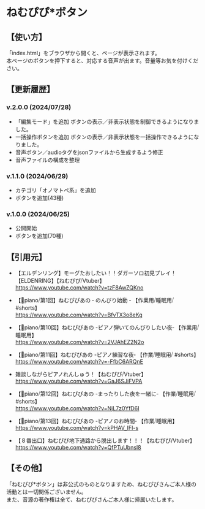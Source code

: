 # ねむぴぴ*ボタン

## 【使い方】
「index.html」をブラウザから開くと、ページが表示されます。<br>
本ページのボタンを押下すると、対応する音声が出ます。音量等お気を付けください。

## 【更新履歴】
### v.2.0.0 (2024/07/28)
* 「編集モード」を追加
ボタンの表示／非表示状態を制御できるようになりました。
* 一括操作ボタンを追加
ボタンの表示／非表示状態を一括操作できるようになりました。
* 音声ボタン／audioタグをjsonファイルから生成するよう修正
* 音声ファイルの構成を整理

### v.1.1.0 (2024/06/29)
* カテゴリ「オノマトペ系」を追加
* ボタンを追加(43種)

### v.1.0.0 (2024/06/25)
* 公開開始
* ボタンを追加(70種)

## 【引用元】
* 【エルデンリング】モーグたおしたい！！ダガーソロ初見プレイ！【ELDENRING】【ねむぴぴ⧸Vtuber】<br>
https://www.youtube.com/watch?v=tzF8AwZQKno

* 【🎹piano⧸第1回】ねむぴぴあの ‐ のんびり始動 ‐ 【作業用⧸睡眠用⧸ #shorts】<br>
https://www.youtube.com/watch?v=BfvTX3o8eKg

* 【🎹piano⧸第10回】ねむぴぴあの -ピアノ弾いてのんびりしたい夜‐ 【作業用⧸睡眠用】<br>
https://www.youtube.com/watch?v=2VJAhEZ2N2o

* 【🎹piano⧸第11回】ねむぴぴあの -ピアノ練習な夜‐ 【作業⧸睡眠用⧸ #shorts】<br>
https://www.youtube.com/watch?v=-FfbC6ARQnE

* 雑談しながらピアノれんしゅう！【ねむぴぴ⧸Vtuber】<br>
https://www.youtube.com/watch?v=GaJ6SJiFVPA

* 【🎹piano⧸第12回】ねむぴぴあの -まったりした夜を一緒に‐ 【作業⧸睡眠用⧸ #shorts】<br>
https://www.youtube.com/watch?v=NjL7z0YfD6I

* 【🎹piano⧸第13回】ねむぴぴあの -ピアノのお時間‐ 【作業⧸睡眠用】<br>
https://www.youtube.com/watch?v=kPHAV_IFI-s

* 【８番出口】ねむぴぴ地下通路から脱出します！！！【ねむぴぴ/Vtuber】<br>
https://www.youtube.com/watch?v=QfPTuUbnsI8

## 【その他】
「ねむぴぴ*ボタン」は非公式のものとなりますため、ねむぴぴさんご本人様の活動とは一切関係ございません。<br>
また、音源の著作権は全て、ねむぴぴさんご本人様に帰属いたします。
